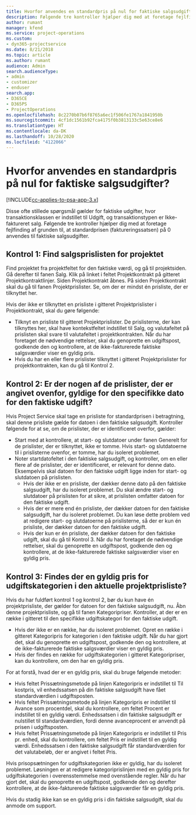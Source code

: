 ```yaml
---
title: Hvorfor anvendes en standardpris på nul for faktiske salgsudgifter?
description: Følgende tre kontroller hjælper dig med at foretage fejlfinding af grunden til, at standardprisen på 0 anvendes til faktiske salgsudgifter.
author: rumant
manager: kfend
ms.service: project-operations
ms.custom:
- dyn365-projectservice
ms.date: 8/21/2018
ms.topic: article
ms.author: rumant
audience: Admin
search.audienceType:
- admin
- customizer
- enduser
search.app:
- D365CE
- D365PS
- ProjectOperations
ms.openlocfilehash: 8c2270b07b6f8765a6ec1f506fe1767a1841950b
ms.sourcegitcommit: 4cf1dc1561b92fca4175f0b3813133c5e63ce8e6
ms.translationtype: HT
ms.contentlocale: da-DK
ms.lasthandoff: 10/28/2020
ms.locfileid: "4122066"
---
```

# <a name="why-is-the-price-defaulting-to-zero-on-expense-sales-actuals"></a>Hvorfor anvendes en standardpris på nul for faktiske salgsudgifter?

[!INCLUDE[cc-applies-to-psa-app-3.x](../includes/cc-applies-to-psa-app-3x.md)]

Disse ofte stillede spørgsmål gælder for faktiske udgifter, hvor transaktionsklassen er indstillet til Udgift, og transaktionstypen er Ikke-faktureret salg. Følgende tre kontroller hjælper dig med at foretage fejlfinding af grunden til, at standardprisen (faktureringssatsen) på 0 anvendes til faktiske salgsudgifter.

## <a name="check-1-identify-the-sales-price-list-for-project"></a>Kontrol 1: Find salgsprislisten for projektet

Find projektet fra projektfeltet for den faktiske værdi, og gå til projektsiden. Gå derefter til fanen Salg. Klik på linket i feltet Projektkontrakt på gitteret Projektkontraktlinjer. Siden Projektkontrakt åbnes. På siden Projektkontrakt skal du gå til fanen Projektprislister. Se, om der er mindst én prisliste, der er tilknyttet her.

Hvis der ikke er tilknyttet en prisliste i gitteret Projektprislister i Projektkontrakt, skal du gøre følgende:

- Tilknyt en prisliste til gitteret Projektprislister. De prislisterne, der kan tilknyttes her, skal have kontekstfeltet indstillet til Salg, og valutafeltet på prislisten skal svare til valutafeltet i projektkontrakten. Når du har foretaget de nødvendige rettelser, skal du genoprette en udgiftspost, godkende den og kontrollere, at de ikke-fakturerede faktiske salgsværdier viser en gyldig pris.
- Hvis du har en eller flere prislister tilknyttet i gitteret Projektprislister for projektkontrakten, kan du gå til Kontrol 2.

## <a name="check-2-are-any-of-the-price-lists-identified-above-valid-for-the-specific-date-of-the-expense-actual"></a>Kontrol 2: Er der nogen af de prislister, der er angivet ovenfor, gyldige for den specifikke dato for den faktiske udgift?

Hvis Project Service skal tage en prisliste for standardprisen i betragtning, skal denne prisliste gælde for datoen i den faktiske salgsudgift. Kontroller følgende for at se, om de prislister, der er identificeret overfor, gælder:

- Start med at kontrollere, at start- og slutdatoer under fanen Generelt for de prislister, der er tilknyttet, ikke er tomme. Hvis start- og slutdatoerne til i prislisterne ovenfor, er tomme, har du isoleret problemet. 
- Noter startdatofeltet i den faktiske salgsudgift, og kontroller, om en eller flere af de prislister, der er identificeret, er relevant for denne dato. Eksempelvis skal datoen for den faktiske udgift ligge inden for start- og slutdatoen på prislisten. 
    - Hvis der ikke er en prisliste, der dækker denne dato på den faktiske salgsudgift, har du isoleret problemet. Du skal ændre start- og slutdatoer på prislisten for at sikre, at prislisten omfatter datoen for den faktiske udgift. 
    - Hvis der er mere end én prisliste, der dækker datoen for den faktiske salgsudgift, har du isoleret problemet. Du kan løse dette problem ved at redigere start- og slutdatoerne på prislisterne, så der er kun én prisliste, der dækker datoen for den faktiske udgift. 
    - Hvis der kun er én prisliste, der dækker datoen for den faktiske udgift, skal du gå til Kontrol 3.
Når du har foretaget de nødvendige rettelser, skal du genoprette en udgiftspost, godkende den og kontrollere, at de ikke-fakturerede faktiske salgsværdier viser en gyldig pris.

## <a name="check-3-is-there-a-valid-price-for-the-expense-category-in-the-applicable-project-price-list"></a>Kontrol 3: Findes der en gyldig pris for udgiftskategorien i den aktuelle projektprisliste? 

Hvis du har fuldført kontrol 1 og kontrol 2, bør du kun have én projektprisliste, der gælder for datoen for den faktiske salgsudgift, nu. Åbn denne projektprisliste, og gå til fanen Kategoripriser. Kontroller, at der er en række i gitteret til den specifikke udgiftskategori for den faktiske udgift.
 
- Hvis der ikke er en række, har du isoleret problemet. Opret en række i gitteret Kategoripris for kategorien i den faktiske udgift. Når du har gjort det, skal du genoprette en udgiftspost, godkende den og kontrollere, at de ikke-fakturerede faktiske salgsværdier viser en gyldig pris. 
- Hvis der findes en række for udgiftskategorien i gitteret Kategoripriser, kan du kontrollere, om den har en gyldig pris.

For at forstå, hvad der er en gyldig pris, skal du bruge følgende metoder:

- Hvis feltet Prissætningsmetode på linjen Kategoripris er indstillet til Til kostpris, vil enhedssatsen på din faktiske salgsudgift have fået standardværdien i udgiftsposten.
- Hvis feltet Prissætningsmetode på linjen Kategoripris er indstillet til Avance som procentdel, skal du kontrollere, om feltet Procent er indstillet til en gyldig værdi. Enhedssatsen i din faktiske salgsudgift er nulstillet til standardværdien, fordi denne avanceprocent er anvendt på prisen i udgiftsposten.
- Hvis feltet Prissætningsmetode på linjen Kategoripris er indstillet til Pris pr. enhed, skal du kontrollere, om feltet Pris er indstillet til en gyldig værdi. Enhedssatsen i den faktiske salgsudgift får standardværdien for det valutabeløb, der er angivet i feltet Pris.

Hvis prisopsætningen for udgiftskategorien ikke er gyldig, har du isoleret problemet. Løsningen er at redigere kategoriprislinjen med en gyldig pris for udgiftskategorien i overensstemmelse med ovenstående regler. Når du har gjort det, skal du genoprette en udgiftspost, godkende den og derefter kontrollere, at de ikke-fakturerede faktiske salgsværdier får en gyldig pris.

Hvis du stadig ikke kan se en gyldig pris i din faktiske salgsudgift, skal du anmode om support.


